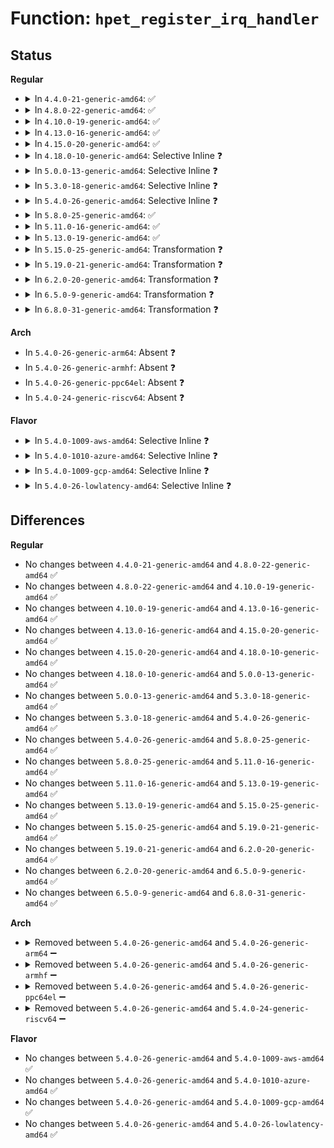 # Function: <code>hpet_register_irq_handler</code>

## Status
<b>Regular</b>
<ul>
<li>
<details>
<summary>In <code>4.4.0-21-generic-amd64</code>: ✅</summary>

```c
int hpet_register_irq_handler(rtc_irq_handler handler)
```

```json
{
  "name": "hpet_register_irq_handler",
  "collision_type": "Unique Global",
  "inline_type": "No",
  "funcs": [
    {
      "addr": 18446744071579246560,
      "name": "hpet_register_irq_handler",
      "external": true,
      "loc": "arch/x86/kernel/hpet.c:1052",
      "file": "arch/x86/kernel/hpet.c",
      "inline": "seen, unknown",
      "caller_inline": [],
      "caller_func": [
        "drivers/rtc/rtc-cmos.c:cmos_do_probe"
      ]
    }
  ],
  "symbols": [
    {
      "addr": 18446744071579246560,
      "name": "hpet_register_irq_handler",
      "section": ".text",
      "bind": "STB_GLOBAL",
      "size": 68
    }
  ]
}
```
</details>
</li>
<li>
<details>
<summary>In <code>4.8.0-22-generic-amd64</code>: ✅</summary>

```c
int hpet_register_irq_handler(rtc_irq_handler handler)
```

```json
{
  "name": "hpet_register_irq_handler",
  "collision_type": "Unique Global",
  "inline_type": "No",
  "funcs": [
    {
      "addr": 18446744071579246096,
      "name": "hpet_register_irq_handler",
      "external": true,
      "loc": "arch/x86/kernel/hpet.c:1049",
      "file": "arch/x86/kernel/hpet.c",
      "inline": "seen, unknown",
      "caller_inline": [],
      "caller_func": [
        "drivers/rtc/rtc-cmos.c:cmos_do_probe"
      ]
    }
  ],
  "symbols": [
    {
      "addr": 18446744071579246096,
      "name": "hpet_register_irq_handler",
      "section": ".text",
      "bind": "STB_GLOBAL",
      "size": 68
    }
  ]
}
```
</details>
</li>
<li>
<details>
<summary>In <code>4.10.0-19-generic-amd64</code>: ✅</summary>

```c
int hpet_register_irq_handler(rtc_irq_handler handler)
```

```json
{
  "name": "hpet_register_irq_handler",
  "collision_type": "Unique Global",
  "inline_type": "No",
  "funcs": [
    {
      "addr": 18446744071579258528,
      "name": "hpet_register_irq_handler",
      "external": true,
      "loc": "arch/x86/kernel/hpet.c:1144",
      "file": "arch/x86/kernel/hpet.c",
      "inline": "seen, unknown",
      "caller_inline": [],
      "caller_func": [
        "drivers/rtc/rtc-cmos.c:cmos_do_probe"
      ]
    }
  ],
  "symbols": [
    {
      "addr": 18446744071579258528,
      "name": "hpet_register_irq_handler",
      "section": ".text",
      "bind": "STB_GLOBAL",
      "size": 68
    }
  ]
}
```
</details>
</li>
<li>
<details>
<summary>In <code>4.13.0-16-generic-amd64</code>: ✅</summary>

```c
int hpet_register_irq_handler(rtc_irq_handler handler)
```

```json
{
  "name": "hpet_register_irq_handler",
  "collision_type": "Unique Global",
  "inline_type": "No",
  "funcs": [
    {
      "addr": 18446744071579254416,
      "name": "hpet_register_irq_handler",
      "external": true,
      "loc": "arch/x86/kernel/hpet.c:1139",
      "file": "arch/x86/kernel/hpet.c",
      "inline": "seen, unknown",
      "caller_inline": [],
      "caller_func": [
        "drivers/rtc/rtc-cmos.c:cmos_do_probe"
      ]
    }
  ],
  "symbols": [
    {
      "addr": 18446744071579254416,
      "name": "hpet_register_irq_handler",
      "section": ".text",
      "bind": "STB_GLOBAL",
      "size": 70
    }
  ]
}
```
</details>
</li>
<li>
<details>
<summary>In <code>4.15.0-20-generic-amd64</code>: ✅</summary>

```c
int hpet_register_irq_handler(rtc_irq_handler handler)
```

```json
{
  "name": "hpet_register_irq_handler",
  "collision_type": "Unique Global",
  "inline_type": "No",
  "funcs": [
    {
      "addr": 18446744071579271184,
      "name": "hpet_register_irq_handler",
      "external": true,
      "loc": "arch/x86/kernel/hpet.c:1139",
      "file": "arch/x86/kernel/hpet.c",
      "inline": "seen, unknown",
      "caller_inline": [],
      "caller_func": [
        "drivers/rtc/rtc-cmos.c:cmos_do_probe"
      ]
    }
  ],
  "symbols": [
    {
      "addr": 18446744071579271184,
      "name": "hpet_register_irq_handler",
      "section": ".text",
      "bind": "STB_GLOBAL",
      "size": 70
    }
  ]
}
```
</details>
</li>
<li>
<details>
<summary>In <code>4.18.0-10-generic-amd64</code>: Selective Inline ❓</summary>

```c
int hpet_register_irq_handler(rtc_irq_handler handler)
```

```json
{
  "name": "hpet_register_irq_handler",
  "collision_type": "Unique Global",
  "inline_type": "Selective",
  "funcs": [
    {
      "addr": 18446744071579284576,
      "name": "hpet_register_irq_handler",
      "external": true,
      "loc": "arch/x86/kernel/hpet.c:1139",
      "file": "arch/x86/kernel/hpet.c",
      "inline": "not declared, inlined",
      "caller_inline": [],
      "caller_func": [
        "drivers/rtc/rtc-cmos.c:cmos_do_probe"
      ]
    }
  ],
  "symbols": [
    {
      "addr": 18446744071579284576,
      "name": "hpet_register_irq_handler",
      "section": ".text",
      "bind": "STB_GLOBAL",
      "size": 70
    }
  ]
}
```
</details>
</li>
<li>
<details>
<summary>In <code>5.0.0-13-generic-amd64</code>: Selective Inline ❓</summary>

```c
int hpet_register_irq_handler(rtc_irq_handler handler)
```

```json
{
  "name": "hpet_register_irq_handler",
  "collision_type": "Unique Global",
  "inline_type": "Selective",
  "funcs": [
    {
      "addr": 18446744071579308528,
      "name": "hpet_register_irq_handler",
      "external": true,
      "loc": "arch/x86/kernel/hpet.c:1135",
      "file": "arch/x86/kernel/hpet.c",
      "inline": "not declared, inlined",
      "caller_inline": [],
      "caller_func": [
        "drivers/rtc/rtc-cmos.c:cmos_do_probe"
      ]
    }
  ],
  "symbols": [
    {
      "addr": 18446744071579308528,
      "name": "hpet_register_irq_handler",
      "section": ".text",
      "bind": "STB_GLOBAL",
      "size": 70
    }
  ]
}
```
</details>
</li>
<li>
<details>
<summary>In <code>5.3.0-18-generic-amd64</code>: Selective Inline ❓</summary>

```c
int hpet_register_irq_handler(rtc_irq_handler handler)
```

```json
{
  "name": "hpet_register_irq_handler",
  "collision_type": "Unique Global",
  "inline_type": "Selective",
  "funcs": [
    {
      "addr": 18446744071579324768,
      "name": "hpet_register_irq_handler",
      "external": true,
      "loc": "arch/x86/kernel/hpet.c:1049",
      "file": "arch/x86/kernel/hpet.c",
      "inline": "not declared, inlined",
      "caller_inline": [],
      "caller_func": [
        "drivers/rtc/rtc-cmos.c:cmos_do_probe"
      ]
    }
  ],
  "symbols": [
    {
      "addr": 18446744071579324768,
      "name": "hpet_register_irq_handler",
      "section": ".text",
      "bind": "STB_GLOBAL",
      "size": 70
    }
  ]
}
```
</details>
</li>
<li>
<details>
<summary>In <code>5.4.0-26-generic-amd64</code>: Selective Inline ❓</summary>

```c
int hpet_register_irq_handler(rtc_irq_handler handler)
```

```json
{
  "name": "hpet_register_irq_handler",
  "collision_type": "Unique Global",
  "inline_type": "Selective",
  "funcs": [
    {
      "addr": 18446744071579328816,
      "name": "hpet_register_irq_handler",
      "external": true,
      "loc": "arch/x86/kernel/hpet.c:1049",
      "file": "arch/x86/kernel/hpet.c",
      "inline": "not declared, inlined",
      "caller_inline": [],
      "caller_func": [
        "drivers/rtc/rtc-cmos.c:cmos_do_probe"
      ]
    }
  ],
  "symbols": [
    {
      "addr": 18446744071579328816,
      "name": "hpet_register_irq_handler",
      "section": ".text",
      "bind": "STB_GLOBAL",
      "size": 70
    }
  ]
}
```
</details>
</li>
<li>
<details>
<summary>In <code>5.8.0-25-generic-amd64</code>: ✅</summary>

```c
int hpet_register_irq_handler(rtc_irq_handler handler)
```

```json
{
  "name": "hpet_register_irq_handler",
  "collision_type": "Unique Global",
  "inline_type": "No",
  "funcs": [
    {
      "addr": 18446744071579358752,
      "name": "hpet_register_irq_handler",
      "external": true,
      "loc": "arch/x86/kernel/hpet.c:1049",
      "file": "arch/x86/kernel/hpet.c",
      "inline": "seen, unknown",
      "caller_inline": [],
      "caller_func": [
        "drivers/rtc/rtc-cmos.c:cmos_do_probe"
      ]
    }
  ],
  "symbols": [
    {
      "addr": 18446744071579358752,
      "name": "hpet_register_irq_handler",
      "section": ".text",
      "bind": "STB_GLOBAL",
      "size": 70
    }
  ]
}
```
</details>
</li>
<li>
<details>
<summary>In <code>5.11.0-16-generic-amd64</code>: ✅</summary>

```c
int hpet_register_irq_handler(rtc_irq_handler handler)
```

```json
{
  "name": "hpet_register_irq_handler",
  "collision_type": "Unique Global",
  "inline_type": "No",
  "funcs": [
    {
      "addr": 18446744071579358608,
      "name": "hpet_register_irq_handler",
      "external": true,
      "loc": "arch/x86/kernel/hpet.c:1159",
      "file": "arch/x86/kernel/hpet.c",
      "inline": "seen, unknown",
      "caller_inline": [],
      "caller_func": [
        "drivers/rtc/rtc-cmos.c:cmos_do_probe"
      ]
    }
  ],
  "symbols": [
    {
      "addr": 18446744071579358608,
      "name": "hpet_register_irq_handler",
      "section": ".text",
      "bind": "STB_GLOBAL",
      "size": 70
    }
  ]
}
```
</details>
</li>
<li>
<details>
<summary>In <code>5.13.0-19-generic-amd64</code>: ✅</summary>

```c
int hpet_register_irq_handler(rtc_irq_handler handler)
```

```json
{
  "name": "hpet_register_irq_handler",
  "collision_type": "Unique Global",
  "inline_type": "No",
  "funcs": [
    {
      "addr": 18446744071579362512,
      "name": "hpet_register_irq_handler",
      "external": true,
      "loc": "arch/x86/kernel/hpet.c:1159",
      "file": "arch/x86/kernel/hpet.c",
      "inline": "seen, unknown",
      "caller_inline": [],
      "caller_func": [
        "drivers/rtc/rtc-cmos.c:cmos_do_probe"
      ]
    }
  ],
  "symbols": [
    {
      "addr": 18446744071579362512,
      "name": "hpet_register_irq_handler",
      "section": ".text",
      "bind": "STB_GLOBAL",
      "size": 70
    }
  ]
}
```
</details>
</li>
<li>
<details>
<summary>In <code>5.15.0-25-generic-amd64</code>: Transformation ❓</summary>

```c
int hpet_register_irq_handler(rtc_irq_handler handler)
```

```json
{
  "name": "hpet_register_irq_handler",
  "collision_type": "Unique Global",
  "inline_type": "No",
  "funcs": [
    {
      "addr": 0,
      "name": "hpet_register_irq_handler",
      "external": true,
      "loc": "arch/x86/kernel/hpet.c:1240",
      "file": "arch/x86/kernel/hpet.c",
      "inline": "seen, unknown",
      "caller_inline": [],
      "caller_func": [
        "drivers/rtc/rtc-cmos.c:cmos_do_probe"
      ]
    }
  ],
  "symbols": [
    {
      "addr": 18446744071592078970,
      "name": "hpet_register_irq_handler.cold",
      "section": ".text",
      "bind": "STB_LOCAL",
      "size": 42
    },
    {
      "addr": 18446744071579422864,
      "name": "hpet_register_irq_handler",
      "section": ".text",
      "bind": "STB_GLOBAL",
      "size": 114
    }
  ]
}
```
</details>
</li>
<li>
<details>
<summary>In <code>5.19.0-21-generic-amd64</code>: Transformation ❓</summary>

```c
int hpet_register_irq_handler(rtc_irq_handler handler)
```

```json
{
  "name": "hpet_register_irq_handler",
  "collision_type": "Unique Global",
  "inline_type": "No",
  "funcs": [
    {
      "addr": 0,
      "name": "hpet_register_irq_handler",
      "external": true,
      "loc": "arch/x86/kernel/hpet.c:1240",
      "file": "arch/x86/kernel/hpet.c",
      "inline": "seen, unknown",
      "caller_inline": [],
      "caller_func": [
        "drivers/rtc/rtc-cmos.c:cmos_do_probe"
      ]
    }
  ],
  "symbols": [
    {
      "addr": 18446744071593845488,
      "name": "hpet_register_irq_handler.cold",
      "section": ".text",
      "bind": "STB_LOCAL",
      "size": 42
    },
    {
      "addr": 18446744071579491728,
      "name": "hpet_register_irq_handler",
      "section": ".text",
      "bind": "STB_GLOBAL",
      "size": 130
    }
  ]
}
```
</details>
</li>
<li>
<details>
<summary>In <code>6.2.0-20-generic-amd64</code>: Transformation ❓</summary>

```c
int hpet_register_irq_handler(rtc_irq_handler handler)
```

```json
{
  "name": "hpet_register_irq_handler",
  "collision_type": "Unique Global",
  "inline_type": "No",
  "funcs": [
    {
      "addr": 0,
      "name": "hpet_register_irq_handler",
      "external": true,
      "loc": "arch/x86/kernel/hpet.c:1240",
      "file": "arch/x86/kernel/hpet.c",
      "inline": "seen, unknown",
      "caller_inline": [],
      "caller_func": [
        "drivers/rtc/rtc-cmos.c:cmos_do_probe"
      ]
    }
  ],
  "symbols": [
    {
      "addr": 18446744071595967205,
      "name": "hpet_register_irq_handler.cold",
      "section": ".text",
      "bind": "STB_LOCAL",
      "size": 42
    },
    {
      "addr": 18446744071579586480,
      "name": "hpet_register_irq_handler",
      "section": ".text",
      "bind": "STB_GLOBAL",
      "size": 130
    }
  ]
}
```
</details>
</li>
<li>
<details>
<summary>In <code>6.5.0-9-generic-amd64</code>: Transformation ❓</summary>

```c
int hpet_register_irq_handler(rtc_irq_handler handler)
```

```json
{
  "name": "hpet_register_irq_handler",
  "collision_type": "Unique Global",
  "inline_type": "No",
  "funcs": [
    {
      "addr": 0,
      "name": "hpet_register_irq_handler",
      "external": true,
      "loc": "arch/x86/kernel/hpet.c:1242",
      "file": "arch/x86/kernel/hpet.c",
      "inline": "seen, unknown",
      "caller_inline": [],
      "caller_func": [
        "drivers/rtc/rtc-cmos.c:cmos_do_probe"
      ]
    }
  ],
  "symbols": [
    {
      "addr": 18446744071596484774,
      "name": "hpet_register_irq_handler.cold",
      "section": ".text",
      "bind": "STB_LOCAL",
      "size": 42
    },
    {
      "addr": 18446744071579598976,
      "name": "hpet_register_irq_handler",
      "section": ".text",
      "bind": "STB_GLOBAL",
      "size": 130
    }
  ]
}
```
</details>
</li>
<li>
<details>
<summary>In <code>6.8.0-31-generic-amd64</code>: Transformation ❓</summary>

```c
int hpet_register_irq_handler(rtc_irq_handler handler)
```

```json
{
  "name": "hpet_register_irq_handler",
  "collision_type": "Unique Global",
  "inline_type": "No",
  "funcs": [
    {
      "addr": 0,
      "name": "hpet_register_irq_handler",
      "external": true,
      "loc": "arch/x86/kernel/hpet.c:1242",
      "file": "arch/x86/kernel/hpet.c",
      "inline": "seen, unknown",
      "caller_inline": [],
      "caller_func": [
        "drivers/rtc/rtc-cmos.c:cmos_do_probe"
      ]
    }
  ],
  "symbols": [
    {
      "addr": 18446744071597381388,
      "name": "hpet_register_irq_handler.cold",
      "section": ".text",
      "bind": "STB_LOCAL",
      "size": 42
    },
    {
      "addr": 18446744071579628736,
      "name": "hpet_register_irq_handler",
      "section": ".text",
      "bind": "STB_GLOBAL",
      "size": 130
    }
  ]
}
```
</details>
</li>
</ul>
<b>Arch</b>
<ul>
<li>
In <code>5.4.0-26-generic-arm64</code>: Absent ❓
</li>
<li>
In <code>5.4.0-26-generic-armhf</code>: Absent ❓
</li>
<li>
In <code>5.4.0-26-generic-ppc64el</code>: Absent ❓
</li>
<li>
In <code>5.4.0-24-generic-riscv64</code>: Absent ❓
</li>
</ul>
<b>Flavor</b>
<ul>
<li>
<details>
<summary>In <code>5.4.0-1009-aws-amd64</code>: Selective Inline ❓</summary>

```c
int hpet_register_irq_handler(rtc_irq_handler handler)
```

```json
{
  "name": "hpet_register_irq_handler",
  "collision_type": "Unique Global",
  "inline_type": "Selective",
  "funcs": [
    {
      "addr": 18446744071579324720,
      "name": "hpet_register_irq_handler",
      "external": true,
      "loc": "arch/x86/kernel/hpet.c:1049",
      "file": "arch/x86/kernel/hpet.c",
      "inline": "not declared, inlined",
      "caller_inline": [],
      "caller_func": [
        "drivers/rtc/rtc-cmos.c:cmos_do_probe"
      ]
    }
  ],
  "symbols": [
    {
      "addr": 18446744071579324720,
      "name": "hpet_register_irq_handler",
      "section": ".text",
      "bind": "STB_GLOBAL",
      "size": 70
    }
  ]
}
```
</details>
</li>
<li>
<details>
<summary>In <code>5.4.0-1010-azure-amd64</code>: Selective Inline ❓</summary>

```c
int hpet_register_irq_handler(rtc_irq_handler handler)
```

```json
{
  "name": "hpet_register_irq_handler",
  "collision_type": "Unique Global",
  "inline_type": "Selective",
  "funcs": [
    {
      "addr": 18446744071579259232,
      "name": "hpet_register_irq_handler",
      "external": true,
      "loc": "arch/x86/kernel/hpet.c:1049",
      "file": "arch/x86/kernel/hpet.c",
      "inline": "not declared, inlined",
      "caller_inline": [],
      "caller_func": [
        "drivers/rtc/rtc-cmos.c:cmos_do_probe"
      ]
    }
  ],
  "symbols": [
    {
      "addr": 18446744071579259232,
      "name": "hpet_register_irq_handler",
      "section": ".text",
      "bind": "STB_GLOBAL",
      "size": 70
    }
  ]
}
```
</details>
</li>
<li>
<details>
<summary>In <code>5.4.0-1009-gcp-amd64</code>: Selective Inline ❓</summary>

```c
int hpet_register_irq_handler(rtc_irq_handler handler)
```

```json
{
  "name": "hpet_register_irq_handler",
  "collision_type": "Unique Global",
  "inline_type": "Selective",
  "funcs": [
    {
      "addr": 18446744071579324640,
      "name": "hpet_register_irq_handler",
      "external": true,
      "loc": "arch/x86/kernel/hpet.c:1049",
      "file": "arch/x86/kernel/hpet.c",
      "inline": "not declared, inlined",
      "caller_inline": [],
      "caller_func": [
        "drivers/rtc/rtc-cmos.c:cmos_do_probe"
      ]
    }
  ],
  "symbols": [
    {
      "addr": 18446744071579324640,
      "name": "hpet_register_irq_handler",
      "section": ".text",
      "bind": "STB_GLOBAL",
      "size": 70
    }
  ]
}
```
</details>
</li>
<li>
<details>
<summary>In <code>5.4.0-26-lowlatency-amd64</code>: Selective Inline ❓</summary>

```c
int hpet_register_irq_handler(rtc_irq_handler handler)
```

```json
{
  "name": "hpet_register_irq_handler",
  "collision_type": "Unique Global",
  "inline_type": "Selective",
  "funcs": [
    {
      "addr": 18446744071579332928,
      "name": "hpet_register_irq_handler",
      "external": true,
      "loc": "arch/x86/kernel/hpet.c:1049",
      "file": "arch/x86/kernel/hpet.c",
      "inline": "not declared, inlined",
      "caller_inline": [],
      "caller_func": [
        "drivers/rtc/rtc-cmos.c:cmos_do_probe"
      ]
    }
  ],
  "symbols": [
    {
      "addr": 18446744071579332928,
      "name": "hpet_register_irq_handler",
      "section": ".text",
      "bind": "STB_GLOBAL",
      "size": 70
    }
  ]
}
```
</details>
</li>
</ul>

## Differences
<b>Regular</b>
<ul>
<li>
No changes between <code>4.4.0-21-generic-amd64</code> and <code>4.8.0-22-generic-amd64</code> ✅
</li>
<li>
No changes between <code>4.8.0-22-generic-amd64</code> and <code>4.10.0-19-generic-amd64</code> ✅
</li>
<li>
No changes between <code>4.10.0-19-generic-amd64</code> and <code>4.13.0-16-generic-amd64</code> ✅
</li>
<li>
No changes between <code>4.13.0-16-generic-amd64</code> and <code>4.15.0-20-generic-amd64</code> ✅
</li>
<li>
No changes between <code>4.15.0-20-generic-amd64</code> and <code>4.18.0-10-generic-amd64</code> ✅
</li>
<li>
No changes between <code>4.18.0-10-generic-amd64</code> and <code>5.0.0-13-generic-amd64</code> ✅
</li>
<li>
No changes between <code>5.0.0-13-generic-amd64</code> and <code>5.3.0-18-generic-amd64</code> ✅
</li>
<li>
No changes between <code>5.3.0-18-generic-amd64</code> and <code>5.4.0-26-generic-amd64</code> ✅
</li>
<li>
No changes between <code>5.4.0-26-generic-amd64</code> and <code>5.8.0-25-generic-amd64</code> ✅
</li>
<li>
No changes between <code>5.8.0-25-generic-amd64</code> and <code>5.11.0-16-generic-amd64</code> ✅
</li>
<li>
No changes between <code>5.11.0-16-generic-amd64</code> and <code>5.13.0-19-generic-amd64</code> ✅
</li>
<li>
No changes between <code>5.13.0-19-generic-amd64</code> and <code>5.15.0-25-generic-amd64</code> ✅
</li>
<li>
No changes between <code>5.15.0-25-generic-amd64</code> and <code>5.19.0-21-generic-amd64</code> ✅
</li>
<li>
No changes between <code>5.19.0-21-generic-amd64</code> and <code>6.2.0-20-generic-amd64</code> ✅
</li>
<li>
No changes between <code>6.2.0-20-generic-amd64</code> and <code>6.5.0-9-generic-amd64</code> ✅
</li>
<li>
No changes between <code>6.5.0-9-generic-amd64</code> and <code>6.8.0-31-generic-amd64</code> ✅
</li>
</ul>
<b>Arch</b>
<ul>
<li>
<details>
<summary>Removed between <code>5.4.0-26-generic-amd64</code> and <code>5.4.0-26-generic-arm64</code> ➖</summary>

```c
int hpet_register_irq_handler(rtc_irq_handler handler)
```
</details>
</li>
<li>
<details>
<summary>Removed between <code>5.4.0-26-generic-amd64</code> and <code>5.4.0-26-generic-armhf</code> ➖</summary>

```c
int hpet_register_irq_handler(rtc_irq_handler handler)
```
</details>
</li>
<li>
<details>
<summary>Removed between <code>5.4.0-26-generic-amd64</code> and <code>5.4.0-26-generic-ppc64el</code> ➖</summary>

```c
int hpet_register_irq_handler(rtc_irq_handler handler)
```
</details>
</li>
<li>
<details>
<summary>Removed between <code>5.4.0-26-generic-amd64</code> and <code>5.4.0-24-generic-riscv64</code> ➖</summary>

```c
int hpet_register_irq_handler(rtc_irq_handler handler)
```
</details>
</li>
</ul>
<b>Flavor</b>
<ul>
<li>
No changes between <code>5.4.0-26-generic-amd64</code> and <code>5.4.0-1009-aws-amd64</code> ✅
</li>
<li>
No changes between <code>5.4.0-26-generic-amd64</code> and <code>5.4.0-1010-azure-amd64</code> ✅
</li>
<li>
No changes between <code>5.4.0-26-generic-amd64</code> and <code>5.4.0-1009-gcp-amd64</code> ✅
</li>
<li>
No changes between <code>5.4.0-26-generic-amd64</code> and <code>5.4.0-26-lowlatency-amd64</code> ✅
</li>
</ul>
